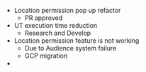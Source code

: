 - Location permission pop up refactor 
	- PR approved
- UT execution time reduction
	- Research and Develop
- Location permission feature is not working
	- Due to Audience system failure 
	- GCP migration
- 